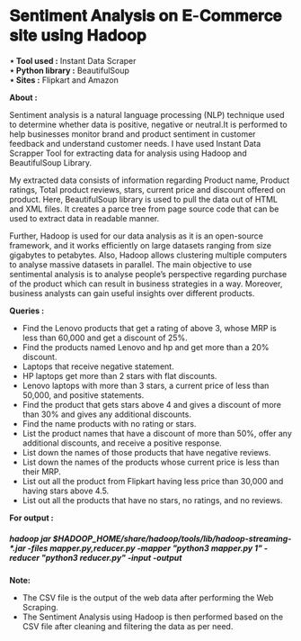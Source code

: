 # 𝐒𝐞𝐧𝐭𝐢𝐦𝐞𝐧𝐭 𝐀𝐧𝐚𝐥𝐲𝐬𝐢𝐬 𝐨𝐧 𝐄-𝐂𝐨𝐦𝐦𝐞𝐫𝐜𝐞 𝐬𝐢𝐭𝐞 𝐮𝐬𝐢𝐧𝐠 𝐇𝐚𝐝𝐨𝐨𝐩

<b>⋆ Tool used :</b>
Instant Data Scraper <br>
<b>⋆ Python library :</b>
BeautifulSoup <br>
<b>⋆ Sites :</b>
Flipkart and Amazon <br>

<b>About :</b>
<p>Sentiment analysis is a natural language processing (NLP) technique used to determine whether data is positive, negative or neutral.It is performed to help businesses monitor brand and product sentiment in customer feedback and understand customer needs. I have used Instant Data Scrapper Tool for extracting data for analysis using Hadoop and BeautifulSoup Library.<br></p>
<p> My extracted data consists of information regarding Product name, Product ratings, Total product reviews, stars, current price and discount offered on product.
Here, BeautifulSoup library is used to pull the data out of HTML and XML files. It creates a parce tree from page source code that can be used to extract data in readable manner. </p>
<p> Further, Hadoop is used for our data analysis as it is an open-source framework, and it works efficiently on large datasets ranging from size gigabytes to petabytes. Also, Hadoop allows clustering multiple computers to analyse massive datasets in parallel.
The main objective to use sentimental analysis is to analyse people’s perspective regarding purchase of the product which can result in business strategies in a way. Moreover, business analysts can gain useful insights over different products.</p>

<b> Queries : </b><br>
-	Find the Lenovo products that get a rating of above 3, whose MRP is less than 60,000 and get a discount of 25%.<br>
-	Find the products named Lenovo and hp and get more than a 20% discount.<br>
-	Laptops that receive negative statement.<br>
-	HP laptops get more than 2 stars with flat discounts.<br>
-	Lenovo laptops with more than 3 stars, a current price of less than 50,000, and positive statements.<br>
-	Find the product that gets stars above 4 and gives a discount of more than 30% and gives any additional discounts.<br>
-	Find the name products with no rating or stars.<br>
-	List the product names that have a discount of more than 50%, offer any additional discounts, and receive a positive response.<br>
-	List down the names of those products that have negative reviews.<br>
-	List down the names of the products whose current price is less than their MRP.<br>
-	List out all the product from Flipkart having less price than 30,000 and having stars above 4.5.<br>
-	List out all the products that have no stars, no ratings, and no reviews.

<b> For output :</b><br>
<h5> hadoop jar $HADOOP_HOME/share/hadoop/tools/lib/hadoop-streaming-*.jar -files mapper.py,reducer.py -mapper "python3 mapper.py 1" -reducer "python3 reducer.py" -input <your_input_csv_file_path> -output <your_output_directory_path></h5>

<b> Note:</b> <br>
- The CSV file is the output of the web data after performing the Web Scraping.<br>
- The Sentiment Analysis using Hadoop is then performed based on the CSV file after cleaning and filtering the data as per need.<br>
